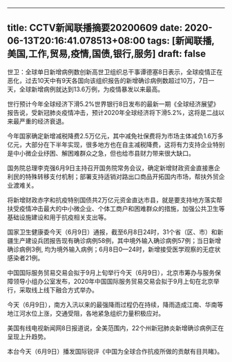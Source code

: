 
---
title:  CCTV新闻联播摘要20200609
date: 2020-06-13T20:16:41.078513+08:00
tags: [新闻联播, 美国,工作,贸易,疫情,国债,银行,服务]
draft: false
---

世卫：全球单日新增病例数创新高世卫组织总干事谭德塞8日表示，全球<span class="keywords_content">疫情</span>正在恶化，过去10天中有9天各国向该组织报告的新增确诊病例数超过10万，7日一天，全球新增病例就达到13.6万例，为<span class="keywords_content">疫情</span>暴发以来最高。


世行预计今年全球经济下滑5.2%世界<span class="keywords_fund">银行</span>8日发布的最新一期《全球经济展望》报告说，受新冠肺炎<span class="keywords_content">疫情</span>冲击，预计2020年全球经济将下滑5.2%，这将是二战以来最严重的经济衰退。



今年国家确定新增减税降费2.5万亿元，其中减免社保费将为市场主体减负1.6万多亿元，大部分在下半年实现，很多地方也在自主减税降费，这将有力支持企业特别是中小微企业纾困、解困难群众之急，但也给市县财力带来很大缺口。



国务院总理李克强6月9日主持召开国务院常务会议，确定新增财政资金直接惠企利民的特殊转移支付机制；部署支持适销对路出口商品开拓国内市场，帮扶外贸企业渡难关。



将新增财政赤字和抗疫特别<span class="keywords_fund"><span class="keywords_fund">国债</span></span>共2万亿元资金直达市县，就是要支持地方落实帮扶受<span class="keywords_content">疫情</span>冲击最大的中小微企业、个体工商户和困难群众的措施，加强公共卫生等基础设施建设和用于抗疫相关支出等。



国家卫生健康委今天（6月9日）通报，截至6月8日24时，31个省（区、市）和新疆生产建设兵团报告现有确诊病例58例，其中境外输入确诊病例57例；当日新增确诊病例3例, 均为境外输入病例；6月8日0—24时，新增接受医学观察的无症状感染者21例。



中国国际<span class="keywords_fund">服务</span><span class="keywords_fund">贸易</span>交易会拟于9月上旬举行今天（6月9日），北京市筹办与<span class="keywords_fund">服务</span>保障领导小组办公室发布，2020年中国国际<span class="keywords_fund">服务</span><span class="keywords_fund">贸易</span>交易会拟于9月上旬在北京举行，采取线上线下融合方式举办。



今天（6月9日），南方入汛以来的最强降雨过程仍在持续，降雨造成江南、华南等地江河水位上涨，交通受阻，各地紧急组织力量积极应对。



<span class="keywords_content">美国</span>有线电视新闻网8日报道说，全美范围内，22个州新冠肺炎新增确诊病例正在呈现上升趋势。



本台今天（6月9日）播发国际锐评《中国为全球合作抗疫所做的贡献有目共睹》。
